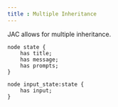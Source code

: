 ```yaml
---
title : Multiple Inheritance 
---
```

JAC allows for multiple inheritance.

```jac
node state {
    has title;
    has message;
    has prompts;
}

node input_state:state {
    has input;
}

```